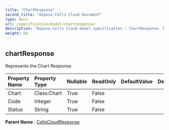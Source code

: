 ```yaml
---
title: "ChartResponse"
second_title: "Aspose.Cells Cloud Document"
type: docs
url: /specification/model/chartresponse/
description: "Aspose.Cells Cloud model specification : ChartResponse. Effortlessly handle Excel and other spreadsheet documents with features like opening, generating, editing, splitting, merging, comparing, and converting."
weight: 50
---
```


## **chartResponse**

Represents the Chart Response. 

| Property Name | Property Type | Nullable |  ReadOnly | DefaultValue | Description | 
| :- | :- | :- |:- |  :- | :- |
| Chart | Class:Chart | True |  False |  |  |  
| Code | Integer | True |  False |  |  |  
| Status | String | True |  False |  |  |  

**Parent Name** : [CellsCloudResponse](cellscloudresponse)

